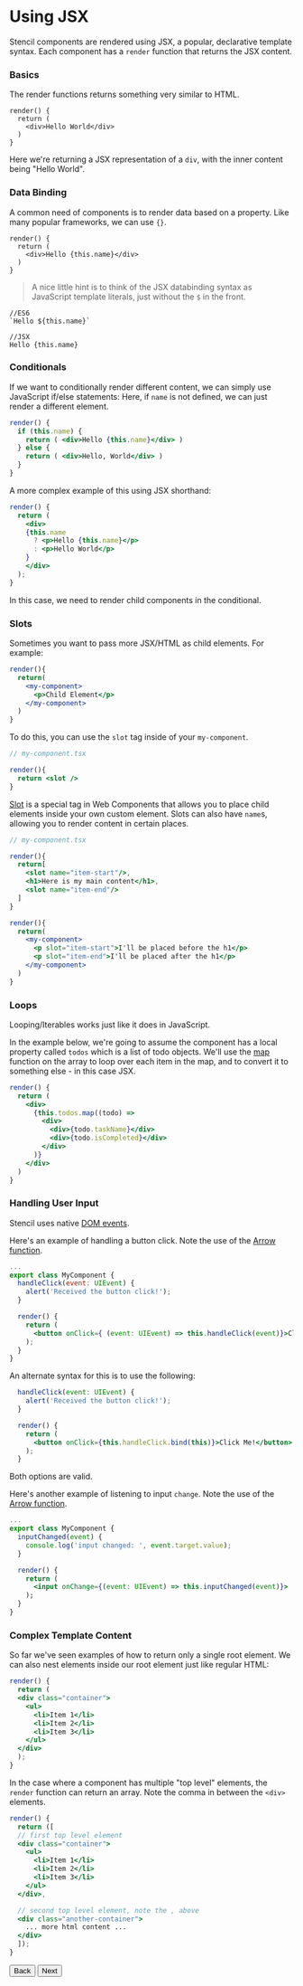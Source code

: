 # Using JSX

Stencil components are rendered using JSX, a popular, declarative template syntax. Each component has a `render` function that returns the JSX content.

### Basics

The render functions returns something very similar to HTML.

```typscript
render() {
  return (
    <div>Hello World</div>
  )
}
```

Here we're returning a JSX representation of a `div`, with the inner content being "Hello World".


### Data Binding

A common need of components is to render data based on a property.
Like many popular frameworks, we can use `{}`.

```typscript
render() {
  return (
    <div>Hello {this.name}</div>
  )
}
```

> A nice little hint is to think of the JSX databinding syntax as JavaScript template literals, just without the `$` in the front.

```
//ES6
`Hello ${this.name}`

//JSX
Hello {this.name}
```


### Conditionals

If we want to conditionally render different content, we can simply use JavaScript if/else statements:
Here, if `name` is not defined, we can just render a different element.

```jsx
render() {
  if (this.name) {
    return ( <div>Hello {this.name}</div> )
  } else {
    return ( <div>Hello, World</div> )
  }
}
```

A more complex example of this using JSX shorthand:

```jsx
render() {
  return (
    <div>
    {this.name
      ? <p>Hello {this.name}</p>
      : <p>Hello World</p>
    }
    </div>
  );
}
```
In this case, we need to render child components in the conditional.


### Slots

Sometimes you want to pass more JSX/HTML as child elements. For example:

```jsx
render(){
  return(
    <my-component>
      <p>Child Element</p>
    </my-component>
  )
}
```

To do this, you can use the `slot` tag inside of your `my-component`.

```jsx
// my-component.tsx

render(){
  return <slot />
}

```

[Slot](https://developer.mozilla.org/en-US/docs/Web/HTML/Element/slot) is a special tag in Web Components that allows you to place child elements inside your own custom element.
Slots can also have `name`s, allowing you to render content in certain places.

```jsx
// my-component.tsx

render(){
  return[
    <slot name="item-start"/>,
    <h1>Here is my main content</h1>,
    <slot name="item-end"/>
  ]
}
```

```jsx
render(){
  return(
    <my-component>
      <p slot="item-start">I'll be placed before the h1</p>
      <p slot="item-end">I'll be placed after the h1</p>
    </my-component>
  )
}
```

### Loops

Looping/Iterables works just like it does in JavaScript.

In the example below, we're going to assume the component has a local property called `todos` which is a list of todo objects. We'll use the [map](https://developer.mozilla.org/en-US/docs/Web/JavaScript/Reference/Global_Objects/Array/map) function on the array to loop over each item in the map, and to convert it to something else - in this case JSX.

```jsx
render() {
  return (
    <div>
      {this.todos.map((todo) => 
        <div>
          <div>{todo.taskName}</div>
          <div>{todo.isCompleted}</div>
        </div>
      )}
    </div>
  )
}
```


### Handling User Input

Stencil uses native [DOM events](https://developer.mozilla.org/en-US/docs/Web/Events).

Here's an example of handling a button click. Note the use of the [Arrow function](https://developer.mozilla.org/en-US/docs/Web/JavaScript/Reference/Functions/Arrow_functions).

```jsx
...
export class MyComponent {
  handleClick(event: UIEvent) {
    alert('Received the button click!');
  }

  render() {
    return (
      <button onClick={ (event: UIEvent) => this.handleClick(event)}>Click Me!</button>
    );
  }
}
```

An alternate syntax for this is to use the following:

```jsx
  handleClick(event: UIEvent) {
    alert('Received the button click!');
  }

  render() {
    return (
      <button onClick={this.handleClick.bind(this)}>Click Me!</button>
    );
  }
```

Both options are valid.



Here's another example of listening to input `change`. Note the use of the [Arrow function](https://developer.mozilla.org/en-US/docs/Web/JavaScript/Reference/Functions/Arrow_functions).

```jsx
...
export class MyComponent {
  inputChanged(event) {
    console.log('input changed: ', event.target.value);
  }

  render() {
    return (
      <input onChange={(event: UIEvent) => this.inputChanged(event)}>
    );
  }
}
```


### Complex Template Content

So far we've seen examples of how to return only a single root element. We can also nest elements inside our root element just like regular HTML:

```jsx
render() {
  return (
  <div class="container">
    <ul>
      <li>Item 1</li>
      <li>Item 2</li>
      <li>Item 3</li>
    </ul>
  </div>
  );
}
```

In the case where a component has multiple "top level" elements, the `render` function can return an array.
Note the comma in between the `<div>` elements.

```jsx
render() {
  return ([
  // first top level element
  <div class="container">
    <ul>
      <li>Item 1</li>
      <li>Item 2</li>
      <li>Item 3</li>
    </ul>
  </div>,

  // second top level element, note the , above
  <div class="another-container">
    ... more html content ...
  </div>
  ]);
}
```

<stencil-route-link url="/docs/my-first-component" router="#router" custom="true">
  <button class="backButton">
    Back
  </button>
</stencil-route-link>

<stencil-route-link url="/docs/decorators" custom="true">
  <button class="nextButton">
    Next
  </button>
</stencil-route-link>
